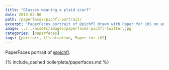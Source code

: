 ```yaml
---
title: "Glasses wearing a plaid scarf"
date: 2013-02-06
path: /paperfaces/pichfl-portrait/
excerpt: "PaperFaces portrait of @pichfl drawn with Paper for iOS on an iPad."
image: ../../assets/images/paperfaces-pichfl-twitter.jpg
categories: [paperfaces]
tags: [portrait, illustration, Paper for iOS]
---
```


PaperFaces portrait of [@pichfl](https://twitter.com/pichfl).

{% include_cached boilerplate/paperfaces.md %}
